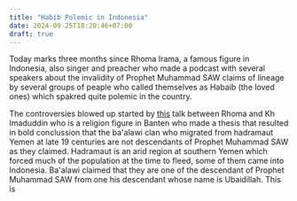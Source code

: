 ```yaml
---
title: "Habib Polemic in Indonesia"
date: 2024-09-25T18:20:46+07:00
draft: true
---
```


Today marks three months since Rhoma Irama, a famous figure in Indonesia, also singer and preacher who made a podcast with several speakers about the invalidity of Prophet Muhammad SAW claims of lineage by several groups of peaple who called themselves as Habaib (the loved ones) which spakred quite polemic in the country.

The controversies blowed up started by [this](https://www.youtube.com/watch?v=qAIz7j778g8) talk between Rhoma and Kh Imaduddin who is a religion figure in Banten who made a thesis that resulted in bold conclussion that the ba'alawi clan who migrated from hadramaut Yemen at late 19 centuries are not descendants of Prophet Muhammad SAW as they claimed. Hadramaut is an arid region at southern Yemen which forced much of the population at the time to fleed, some of them came into Indonesia. Ba'alawi claimed that they are one of the descendant of Prophet Muhammad SAW from one his descendant whose name is Ubaidillah. This is
